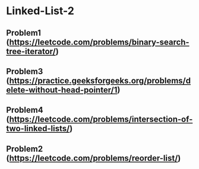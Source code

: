 # Linked-List-2

## Problem1 (https://leetcode.com/problems/binary-search-tree-iterator/)



## Problem3 (https://practice.geeksforgeeks.org/problems/delete-without-head-pointer/1)

## Problem4  (https://leetcode.com/problems/intersection-of-two-linked-lists/)

## Problem2 (https://leetcode.com/problems/reorder-list/)